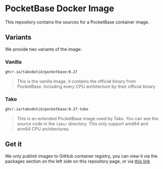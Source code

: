 # PocketBase Docker Image

This repository contains the sources for a PocketBase container image.

## Variants

We provide two variants of the image: 

### Vanilla
```sh
ghcr.io/takodotid/pocketbase:0.27
```
> This is the vanilla image, it contains the official binary from PocketBase. Including every CPU architecture by their official binary

### Tako
```sh
ghcr.io/takodotid/pocketbase:0.27-tako
```

> This is an extended PocketBase image used by Tako. You can see the source code in the `tako/` directory. This only support amd64 and arm64 CPU architectures.

## Get it
We only publish images to GitHub container registry, you can view it via the packages section on the left side on this repository page, or via [this link](https://github.com/orgs/takodotid/packages?repo_name=pocketbase)
